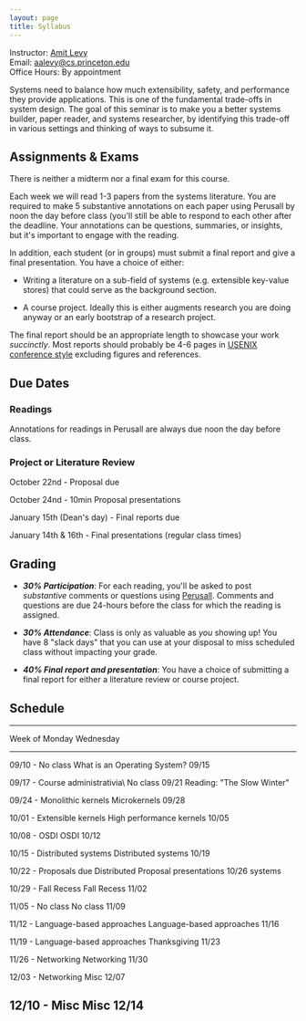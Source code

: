 ```yaml
---
layout: page
title: Syllabus
---
```


Instructor: [Amit Levy](https://amitlevy.com)\
Email: <aalevy@cs.princeton.edu>\
Office Hours: By appointment

Systems need to balance how much extensibility, safety, and performance they
provide applications. This is one of the fundamental trade-offs in system
design. The goal of this seminar is to make you a better systems builder, paper
reader, and systems researcher, by identifying this trade-off in various
settings and thinking of ways to subsume it.


## Assignments & Exams

There is neither a midterm nor a final exam for this course.

Each week we will read 1-3 papers from the systems literature. You are
required to make 5 substantive annotations on each paper using Perusall
by noon the day before class (you'll still be able to respond to each
other after the deadline. Your annotations can be questions, summaries,
or insights, but it's important to engage with the reading.

In addition, each student (or in groups) must submit a final report and
give a final presentation. You have a choice of either:

-   Writing a literature on a sub-field of systems (e.g. extensible
    key-value stores) that could serve as the background section.

-   A course project. Ideally this is either augments research you are
    doing anyway or an early bootstrap of a research project.

The final report should be an appropriate length to showcase your work
*succinctly*. Most reports should probably be 4-6 pages in [USENIX
conference style](https://www.usenix.org/conferences/author-resources/paper-templates)
excluding figures and references.

## Due Dates

### Readings

Annotations for readings in Perusall are always due noon the day before
class.

### Project or Literature Review

October 22nd - Proposal due

October 24nd - 10min Proposal presentations

January 15th (Dean's day) - Final reports due

January 14th & 16th - Final presentations (regular class times)

## Grading

-   ***30% Participation***: For each reading, you'll be asked to post
    *substantive* comments or questions using
    [Perusall](https://perusall.com). Comments and questions are due
    24-hours before the class for which the reading is assigned.

-   ***30% Attendance***: Class is only as valuable as *you* showing up!
    You have 8 "slack days" that you can use at your disposal to miss
    scheduled class without impacting your grade.

-   ***40% Final report and presentation***: You have a choice of
    submitting a final report for either a literature review or course
    project.

## Schedule

  -----------------------------------------------------------------------
  Week of   Monday                         Wednesday
  --------- ------------------------------ ------------------------------
  09/10 -   No class                       What is an Operating System?
  09/15                                    

  09/17 -   Course administrativia\        No class
  09/21     Reading: "The Slow Winter"     

  09/24 -   Monolithic kernels             Microkernels
  09/28                                    

  10/01 -   Extensible kernels             High performance kernels
  10/05                                    

  10/08 -   OSDI                           OSDI
  10/12                                    

  10/15 -   Distributed systems            Distributed systems
  10/19                                    

  10/22 -   Proposals due Distributed      Proposal presentations
  10/26     systems                        

  10/29 -   Fall Recess                    Fall Recess
  11/02                                    

  11/05 -   No class                       No class
  11/09                                    

  11/12 -   Language-based approaches      Language-based approaches
  11/16                                    

  11/19 -   Language-based approaches      Thanksgiving
  11/23                                    

  11/26 -   Networking                     Networking
  11/30                                    

  12/03 -   Networking                     Misc
  12/07                                    

  12/10 -   Misc                           Misc
  12/14                                    
  -----------------------------------------------------------------------
